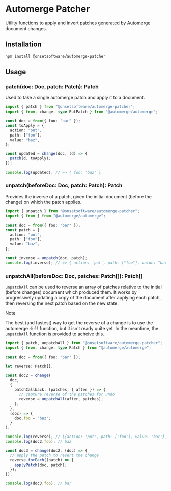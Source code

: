 # Automerge Patcher

Utility functions to apply and invert patches generated by [Automerge](https://automerge.org/) document changes.

## Installation

```bash
npm install @onsetsoftware/automerge-patcher
```

## Usage

### patch<T>(doc: Doc<T>, patch: Patch): Patch

Used to take a single automerge patch and apply it to a document.

```ts
import { patch } from "@onsetsoftware/automerge-patcher";
import { from, change, type PutPatch } from "@automerge/automerge";

const doc = from({ foo: "bar" });
const toApply = {
  action: "put",
  path: ["foo"],
  value: "baz",
};

const updated = change(doc, (d) => {
  patch(d, toApply);
});

console.log(updated); // => { foo: 'baz' }
```

### unpatch(beforeDoc: Doc<T>, patch: Patch): Patch
Provides the inverse of a patch, given the initial document (before the change) on which the patch applies.

```ts
import { unpatch } from "@onsetsoftware/automerge-patcher";
import { from } from "@automerge/automerge";

const doc = from({ foo: "bar" });
const patch = {
  action: "put",
  path: ["foo"],
  value: "baz",
};

const inverse = unpatch(doc, patch);
console.log(inverse); // => { action: 'put', path: ["foo"], value: "bar"}
```

### unpatchAll(beforeDoc: Doc<T>, patches: Patch[]): Patch[]
`unpatchAll` can be used to reverse an array of patches relative to the initial (before changes) document which produced them.
It works by progressively updating a copy of the document after applying each patch, then reversing the next patch based on the new state.

> [!NOTE]  
> The best (and fastest) way to get the reverse of a change is to use the automerge `diff` function, but it isn't ready quite yet. 
> In the meantime, the `unpatchAll` function is provided to acheive this.

```typescript
import { patch, unpatchAll } from "@onsetsoftware/automerge-patcher";
import { from, change, type Patch } from "@automerge/automerge";

const doc = from({ foo: "bar" });

let reverse: Patch[];

const doc2 = change(
  doc,
  {
    patchCallback: (patches, { after }) => {
      // capture reverse of the patches for undo
      reverse = unpatchAll(after, patches);
    },
  },
  (doc) => {
    doc.foo = "baz";
  }
);

console.log(reverse); // [{action: 'put', path: ['foo'], value: 'bar'}]
console.log(doc2.foo); // baz

const doc3 = change(doc2, (doc) => {
  // apply the patch to revert the change
  reverse.forEach((patch) => {
    applyPatch(doc, patch);
  });
});

console.log(doc3.foo); // bar
```
